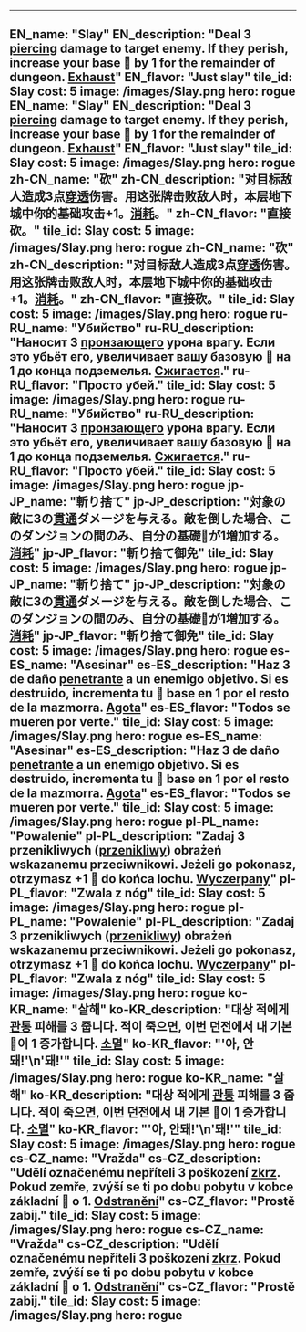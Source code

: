 ---

EN_name: "Slay"
EN_description: "Deal 3 <u>piercing</u> damage to target enemy. If they perish, increase your base 🔸 by 1 for the remainder of dungeon.  <u>Exhaust</u>"
EN_flavor: "Just slay"
tile_id: Slay
cost: 5
image: /images/Slay.png
hero: rogue
EN_name: "Slay"
EN_description: "Deal 3 <u>piercing</u> damage to target enemy. If they perish, increase your base 🔸 by 1 for the remainder of dungeon.  <u>Exhaust</u>"
EN_flavor: "Just slay"
tile_id: Slay
cost: 5
image: /images/Slay.png
hero: rogue
zh-CN_name: "砍"
zh-CN_description: "对目标敌人造成3点<u>穿透</u>伤害。用这张牌击败敌人时，本层地下城中你的基础攻击+1。<u>消耗</u>。"
zh-CN_flavor: "直接砍。"
tile_id: Slay
cost: 5
image: /images/Slay.png
hero: rogue
zh-CN_name: "砍"
zh-CN_description: "对目标敌人造成3点<u>穿透</u>伤害。用这张牌击败敌人时，本层地下城中你的基础攻击+1。<u>消耗</u>。"
zh-CN_flavor: "直接砍。"
tile_id: Slay
cost: 5
image: /images/Slay.png
hero: rogue
ru-RU_name: "Убийство"
ru-RU_description: "Наносит 3 <u>пронзающего</u> урона врагу. Если это убьёт его, увеличивает вашу базовую 🔸 на 1 до конца подземелья. <u>Сжигается</u>."
ru-RU_flavor: "Просто убей."
tile_id: Slay
cost: 5
image: /images/Slay.png
hero: rogue
ru-RU_name: "Убийство"
ru-RU_description: "Наносит 3 <u>пронзающего</u> урона врагу. Если это убьёт его, увеличивает вашу базовую 🔸 на 1 до конца подземелья. <u>Сжигается</u>."
ru-RU_flavor: "Просто убей."
tile_id: Slay
cost: 5
image: /images/Slay.png
hero: rogue
jp-JP_name: "斬り捨て"
jp-JP_description: "対象の敵に3の<u>貫通</u>ダメージを与える。敵を倒した場合、このダンジョンの間のみ、自分の基礎🔸が1増加する。<u>消耗</u>"
jp-JP_flavor: "斬り捨て御免"
tile_id: Slay
cost: 5
image: /images/Slay.png
hero: rogue
jp-JP_name: "斬り捨て"
jp-JP_description: "対象の敵に3の<u>貫通</u>ダメージを与える。敵を倒した場合、このダンジョンの間のみ、自分の基礎🔸が1増加する。<u>消耗</u>"
jp-JP_flavor: "斬り捨て御免"
tile_id: Slay
cost: 5
image: /images/Slay.png
hero: rogue
es-ES_name: "Asesinar"
es-ES_description: "Haz 3 de daño <u>penetrante</u> a un enemigo objetivo. Si es destruido, incrementa tu 🔸 base en 1 por el resto de la mazmorra. <u>Agota</u>"
es-ES_flavor: "Todos se mueren por verte."
tile_id: Slay
cost: 5
image: /images/Slay.png
hero: rogue
es-ES_name: "Asesinar"
es-ES_description: "Haz 3 de daño <u>penetrante</u> a un enemigo objetivo. Si es destruido, incrementa tu 🔸 base en 1 por el resto de la mazmorra. <u>Agota</u>"
es-ES_flavor: "Todos se mueren por verte."
tile_id: Slay
cost: 5
image: /images/Slay.png
hero: rogue
pl-PL_name: "Powalenie"
pl-PL_description: "Zadaj 3 przenikliwych (<u>przenikliwy</u>) obrażeń wskazanemu przeciwnikowi. Jeżeli go pokonasz, otrzymasz +1 🔸 do końca lochu. <u>Wyczerpany</u>"
pl-PL_flavor: "Zwala z nóg"
tile_id: Slay
cost: 5
image: /images/Slay.png
hero: rogue
pl-PL_name: "Powalenie"
pl-PL_description: "Zadaj 3 przenikliwych (<u>przenikliwy</u>) obrażeń wskazanemu przeciwnikowi. Jeżeli go pokonasz, otrzymasz +1 🔸 do końca lochu. <u>Wyczerpany</u>"
pl-PL_flavor: "Zwala z nóg"
tile_id: Slay
cost: 5
image: /images/Slay.png
hero: rogue
ko-KR_name: "살해"
ko-KR_description: "대상 적에게 <u>관통</u> 피해를 3 줍니다. 적이 죽으면, 이번 던전에서 내 기본 🔸이 1 증가합니다. <u>소멸</u>"
ko-KR_flavor: "\'아, 안돼!\'\n\'돼!\'"
tile_id: Slay
cost: 5
image: /images/Slay.png
hero: rogue
ko-KR_name: "살해"
ko-KR_description: "대상 적에게 <u>관통</u> 피해를 3 줍니다. 적이 죽으면, 이번 던전에서 내 기본 🔸이 1 증가합니다. <u>소멸</u>"
ko-KR_flavor: "\'아, 안돼!\'\n\'돼!\'"
tile_id: Slay
cost: 5
image: /images/Slay.png
hero: rogue
cs-CZ_name: "Vražda"
cs-CZ_description: "Udělí označenému nepříteli 3 poškození <u>zkrz</u>. Pokud zemře, zvýší se ti po dobu pobytu v kobce základní 🔸 o 1. <u>Odstranění</u>"
cs-CZ_flavor: "Prostě zabij."
tile_id: Slay
cost: 5
image: /images/Slay.png
hero: rogue
cs-CZ_name: "Vražda"
cs-CZ_description: "Udělí označenému nepříteli 3 poškození <u>zkrz</u>. Pokud zemře, zvýší se ti po dobu pobytu v kobce základní 🔸 o 1. <u>Odstranění</u>"
cs-CZ_flavor: "Prostě zabij."
tile_id: Slay
cost: 5
image: /images/Slay.png
hero: rogue
---